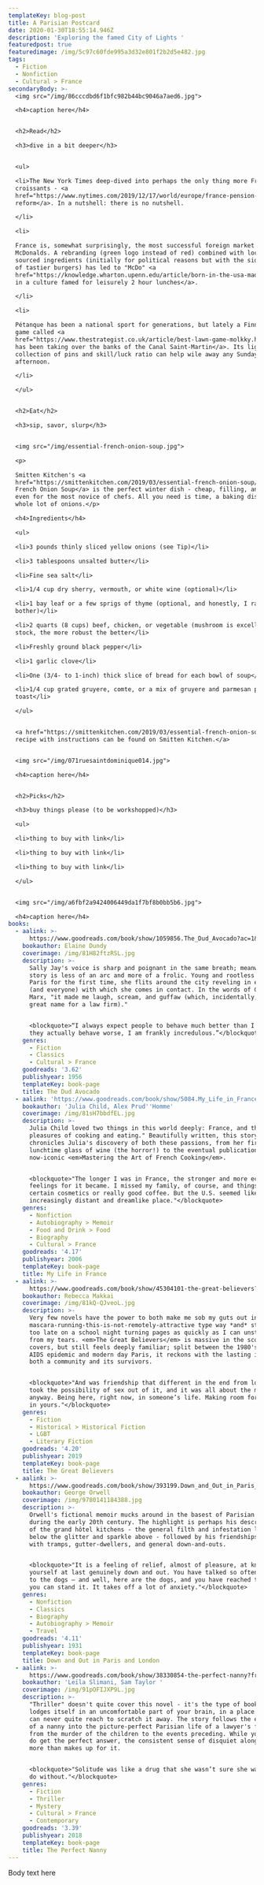 ```yaml
---
templateKey: blog-post
title: A Parisian Postcard
date: 2020-01-30T18:55:14.946Z
description: 'Exploring the famed City of Lights '
featuredpost: true
featuredimage: /img/5c97c60fde995a3d32e801f2b2d5e482.jpg
tags:
  - Fiction
  - Nonfiction
  - Cultural > France
secondaryBody: >-
  <img src="/img/86cccdbd6f1bfc982b44bc9046a7aed6.jpg">

  <h4>caption here</h4>


  <h2>Read</h2>

  <h3>dive in a bit deeper</h3>


  <ul>

  <li>The New York Times deep-dived into perhaps the only thing more French than
  croissants - <a
  href="https://www.nytimes.com/2019/12/17/world/europe/france-pension-protests.html?searchResultPosition=1">pension
  reform</a>. In a nutshell: there is no nutshell.

  </li>

  <li>

  France is, somewhat surprisingly, the most successful foreign market for
  McDonalds. A rebranding (green logo instead of red) combined with locally
  sourced ingredients (initially for political reasons but with the side effect
  of tastier burgers) has led to "McDo" <a
  href="https://knowledge.wharton.upenn.edu/article/born-in-the-usa-made-in-france-how-mcdonalds-succeeds-in-the-land-of-michelin-stars/">succeeding
  in a culture famed for leisurely 2 hour lunches</a>.

  </li>

  <li>

  Pétanque has been a national sport for generations, but lately a Finnish lawn
  game called <a
  href="https://www.thestrategist.co.uk/article/best-lawn-game-molkky.html#_ga=2.231272415.1787813150.1580728254-591319317.1578563949">Mölkky
  has been taking over the banks of the Canal Saint-Martin</a>. Its lightweight
  collection of pins and skill/luck ratio can help wile away any Sunday
  afternoon.

  </li>

  </ul>


  <h2>Eat</h2>

  <h3>sip, savor, slurp</h3>


  <img src="/img/essential-french-onion-soup.jpg">

  <p>

  Smitten Kitchen's <a
  href="https://smittenkitchen.com/2019/03/essential-french-onion-soup/">Essential
  French Onion Soup</a> is the perfect winter dish - cheap, filling, and simple
  even for the most novice of chefs. All you need is time, a baking dish, and a
  whole lot of onions.</p>

  <h4>Ingredients</h4>

  <ul>

  <li>3 pounds thinly sliced yellow onions (see Tip)</li>

  <li>3 tablespoons unsalted butter</li>

  <li>Fine sea salt</li>

  <li>1/4 cup dry sherry, vermouth, or white wine (optional)</li>

  <li>1 bay leaf or a few sprigs of thyme (optional, and honestly, I rarely
  bother)</li>

  <li>2 quarts (8 cups) beef, chicken, or vegetable (mushroom is excellent here)
  stock, the more robust the better</li>

  <li>Freshly ground black pepper</li>

  <li>1 garlic clove</li>

  <li>One (3/4- to 1-inch) thick slice of bread for each bowl of soup</li>

  <li>1/4 cup grated gruyere, comte, or a mix of gruyere and parmesan per
  toast</li>

  </ul>


  <a href="https://smittenkitchen.com/2019/03/essential-french-onion-soup/">Full
  recipe with instructions can be found on Smitten Kitchen.</a>


  <img src="/img/071ruesaintdominique014.jpg">

  <h4>caption here</h4>


  <h2>Picks</h2>

  <h3>buy things please (to be workshopped)</h3>

  <ul>

  <li>thing to buy with link</li>

  <li>thing to buy with link</li>

  <li>thing to buy with link</li>

  </ul>


  <img src="/img/a6fbf2a9424006449da1f7bf8b0bb5b6.jpg">

  <h4>caption here</h4>
books:
  - aalink: >-
      https://www.goodreads.com/book/show/1059856.The_Dud_Avocado?ac=1&from_search=true&qid=S70zllFq10&rank=1
    bookauthor: Elaine Dundy
    coverimage: /img/81H82ftzRSL.jpg
    description: >-
      Sally Jay's voice is sharp and poignant in the same breath; meanwhile, the
      story is less of an arc and more of a frolic. Young and rootless and in
      Paris for the first time, she flits around the city reveling in everything
      (and everyone) with which she comes in contact. In the words of Groucho
      Marx, "it made me laugh, scream, and guffaw (which, incidentally, is a
      great name for a law firm)."


      <blockquote>“I always expect people to behave much better than I do. When
      they actually behave worse, I am frankly incredulous.”</blockquote>
    genres:
      - Fiction
      - Classics
      - Cultural > France
    goodreads: '3.62'
    publishyear: 1956
    templateKey: book-page
    title: The Dud Avocado
  - aalink: 'https://www.goodreads.com/book/show/5084.My_Life_in_France'
    bookauthor: 'Julia Child, Alex Prud''Homme'
    coverimage: /img/81sH7bbdfEL.jpg
    description: >-
      Julia Child loved two things in this world deeply: France, and the "many
      pleasures of cooking and eating." Beautifully written, this story
      chronicles Julia's discovery of both these passions, from her first
      lunchtime glass of wine (the horror!) to the eventual publication of her
      now-iconic <em>Mastering the Art of French Cooking</em>.


      <blockquote>"The longer I was in France, the stronger and more ecstatic my
      feelings for it became. I missed my family, of course, and things like
      certain cosmetics or really good coffee. But the U.S. seemed like an
      increasingly distant and dreamlike place."</blockquote>
    genres:
      - Nonfiction
      - Autobiography > Memoir
      - Food and Drink > Food
      - Biography
      - Cultural > France
    goodreads: '4.17'
    publishyear: 2006
    templateKey: book-page
    title: My Life in France
  - aalink: >-
      https://www.goodreads.com/book/show/45304101-the-great-believers?from_choice=false&from_home_module=false
    bookauthor: Rebecca Makkai
    coverimage: /img/81kQ-QJveoL.jpg
    description: >-
      Very few novels have the power to both make me sob my guts out in a
      mascara-running-this-is-not-remotely-attractive type way *and* stay up far
      too late on a school night turning pages as quickly as I can unstick them
      from my tears. <em>The Great Believers</em> is massive in the scope it
      covers, but still feels deeply familiar; split between the 1980's Chicago
      AIDS epidemic and modern day Paris, it reckons with the lasting impact on
      both a community and its survivors.


      <blockquote>"And was friendship that different in the end from love? You
      took the possibility of sex out of it, and it was all about the moment
      anyway. Being here, right now, in someone’s life. Making room for someone
      in yours."</blockquote>
    genres:
      - Fiction
      - Historical > Historical Fiction
      - LGBT
      - Literary Fiction
    goodreads: '4.20'
    publishyear: 2019
    templateKey: book-page
    title: The Great Believers
  - aalink: >-
      https://www.goodreads.com/book/show/393199.Down_and_Out_in_Paris_and_London
    bookauthor: George Orwell
    coverimage: /img/9780141184388.jpg
    description: >-
      Orwell's fictional memoir mucks around in the basest of Parisian society
      during the early 20th century. The highlight is perhaps his descriptions
      of the grand hôtel kitchens - the general filth and infestation lying just
      below the glitter and sparkle above - followed by his friendships formed
      with tramps, gutter-dwellers, and general down-and-outs.


      <blockquote>"It is a feeling of relief, almost of pleasure, at knowing
      yourself at last genuinely down and out. You have talked so often of going
      to the dogs — and well, here are the dogs, and you have reached them, and
      you can stand it. It takes off a lot of anxiety."</blockquote>
    genres:
      - Nonfiction
      - Classics
      - Biography
      - Autobiography > Memoir
      - Travel
    goodreads: '4.11'
    publishyear: 1931
    templateKey: book-page
    title: Down and Out in Paris and London
  - aalink: >-
      https://www.goodreads.com/book/show/38330854-the-perfect-nanny?from_choice=false&from_home_module=false
    bookauthor: 'Leïla Slimani, Sam Taylor '
    coverimage: /img/91pOFIJXP9L.jpg
    description: >-
      "Thriller" doesn't quite cover this novel - it's the type of book that
      lodges itself in an uncomfortable part of your brain, in a place where you
      can never quite reach to scratch it away. The story follows the embedding
      of a nanny into the picture-perfect Parisian life of a lawyer's family,
      from the murder of the children to the events preceding. While you never
      do get the perfect answer, the consistent sense of disquiet along the way
      more than makes up for it.


      <blockquote>"Solitude was like a drug that she wasn’t sure she wanted to
      do without."</blockquote>
    genres:
      - Fiction
      - Thriller
      - Mystery
      - Cultural > France
      - Contemporary
    goodreads: '3.39'
    publishyear: 2018
    templateKey: book-page
    title: The Perfect Nanny
---
```

Body text here

